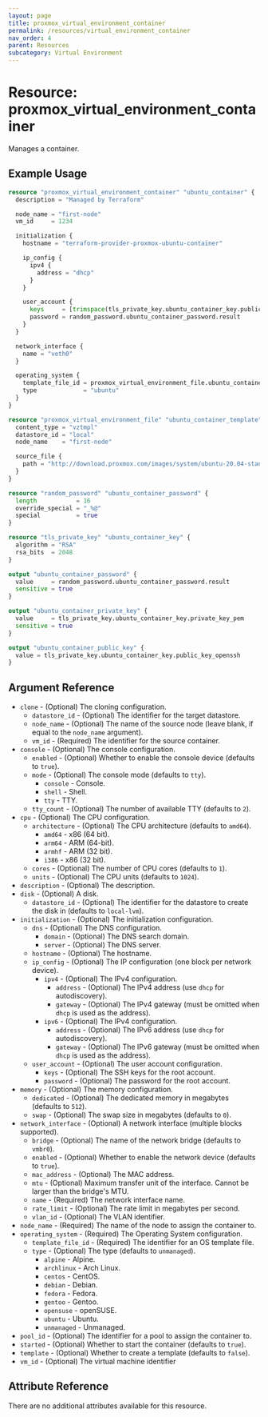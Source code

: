 ```yaml
---
layout: page
title: proxmox_virtual_environment_container
permalink: /resources/virtual_environment_container
nav_order: 4
parent: Resources
subcategory: Virtual Environment
---
```


# Resource: proxmox_virtual_environment_container

Manages a container.

## Example Usage

```terraform
resource "proxmox_virtual_environment_container" "ubuntu_container" {
  description = "Managed by Terraform"

  node_name = "first-node"
  vm_id     = 1234

  initialization {
    hostname = "terraform-provider-proxmox-ubuntu-container"

    ip_config {
      ipv4 {
        address = "dhcp"
      }
    }

    user_account {
      keys     = [trimspace(tls_private_key.ubuntu_container_key.public_key_openssh)]
      password = random_password.ubuntu_container_password.result
    }
  }

  network_interface {
    name = "veth0"
  }

  operating_system {
    template_file_id = proxmox_virtual_environment_file.ubuntu_container_template.id
    type             = "ubuntu"
  }
}

resource "proxmox_virtual_environment_file" "ubuntu_container_template" {
  content_type = "vztmpl"
  datastore_id = "local"
  node_name    = "first-node"

  source_file {
    path = "http://download.proxmox.com/images/system/ubuntu-20.04-standard_20.04-1_amd64.tar.gz"
  }
}

resource "random_password" "ubuntu_container_password" {
  length           = 16
  override_special = "_%@"
  special          = true
}

resource "tls_private_key" "ubuntu_container_key" {
  algorithm = "RSA"
  rsa_bits  = 2048
}

output "ubuntu_container_password" {
  value     = random_password.ubuntu_container_password.result
  sensitive = true
}

output "ubuntu_container_private_key" {
  value     = tls_private_key.ubuntu_container_key.private_key_pem
  sensitive = true
}

output "ubuntu_container_public_key" {
  value = tls_private_key.ubuntu_container_key.public_key_openssh
}
```

## Argument Reference

* `clone` - (Optional) The cloning configuration.
    * `datastore_id` - (Optional) The identifier for the target datastore.
    * `node_name` - (Optional) The name of the source node (leave blank, if equal to the `node_name` argument).
    * `vm_id` - (Required) The identifier for the source container.
* `console` - (Optional) The console configuration.
    * `enabled` - (Optional) Whether to enable the console device (defaults to `true`).
    * `mode` - (Optional) The console mode (defaults to `tty`).
        * `console` - Console.
        * `shell` - Shell.
        * `tty` - TTY.
    * `tty_count` - (Optional) The number of available TTY (defaults to `2`).
* `cpu` - (Optional) The CPU configuration.
    * `architecture` - (Optional) The CPU architecture (defaults to `amd64`).
        * `amd64` - x86 (64 bit).
        * `arm64` - ARM (64-bit).
        * `armhf` - ARM (32 bit).
        * `i386` - x86 (32 bit).
    * `cores` - (Optional) The number of CPU cores (defaults to `1`).
    * `units` - (Optional) The CPU units (defaults to `1024`).
* `description` - (Optional) The description.
* `disk` - (Optional) A disk.
    * `datastore_id` - (Optional) The identifier for the datastore to create the disk in (defaults to `local-lvm`).
* `initialization` - (Optional) The initialization configuration.
    * `dns` - (Optional) The DNS configuration.
        * `domain` - (Optional) The DNS search domain.
        * `server` - (Optional) The DNS server.
    * `hostname` - (Optional) The hostname.
    * `ip_config` - (Optional) The IP configuration (one block per network device).
        * `ipv4` - (Optional) The IPv4 configuration.
            * `address` - (Optional) The IPv4 address (use `dhcp` for autodiscovery).
            * `gateway` - (Optional) The IPv4 gateway (must be omitted when `dhcp` is used as the address).
        * `ipv6` - (Optional) The IPv4 configuration.
            * `address` - (Optional) The IPv6 address (use `dhcp` for autodiscovery).
            * `gateway` - (Optional) The IPv6 gateway (must be omitted when `dhcp` is used as the address).
    * `user_account` - (Optional) The user account configuration.
        * `keys` - (Optional) The SSH keys for the root account.
        * `password` - (Optional) The password for the root account.
* `memory` - (Optional) The memory configuration.
    * `dedicated` - (Optional) The dedicated memory in megabytes (defaults to `512`).
    * `swap` - (Optional) The swap size in megabytes (defaults to `0`).
* `network_interface` - (Optional) A network interface (multiple blocks supported).
    * `bridge` - (Optional) The name of the network bridge (defaults to `vmbr0`).
    * `enabled` - (Optional) Whether to enable the network device (defaults to `true`).
    * `mac_address` - (Optional) The MAC address.
    * `mtu` - (Optional) Maximum transfer unit of the interface. Cannot be larger than the bridge's MTU.
    * `name` - (Required) The network interface name.
    * `rate_limit` - (Optional) The rate limit in megabytes per second.
    * `vlan_id` - (Optional) The VLAN identifier.
* `node_name` - (Required) The name of the node to assign the container to.
* `operating_system` - (Required) The Operating System configuration.
    * `template_file_id` - (Required) The identifier for an OS template file.
    * `type` - (Optional) The type (defaults to `unmanaged`).
        * `alpine` - Alpine.
        * `archlinux` - Arch Linux.
        * `centos` - CentOS.
        * `debian` - Debian.
        * `fedora` - Fedora.
        * `gentoo` - Gentoo.
        * `opensuse` - openSUSE.
        * `ubuntu` - Ubuntu.
        * `unmanaged` - Unmanaged.
* `pool_id` - (Optional) The identifier for a pool to assign the container to.
* `started` - (Optional) Whether to start the container (defaults to `true`).
* `template` - (Optional) Whether to create a template (defaults to `false`).
* `vm_id` - (Optional) The virtual machine identifier

## Attribute Reference

There are no additional attributes available for this resource.
